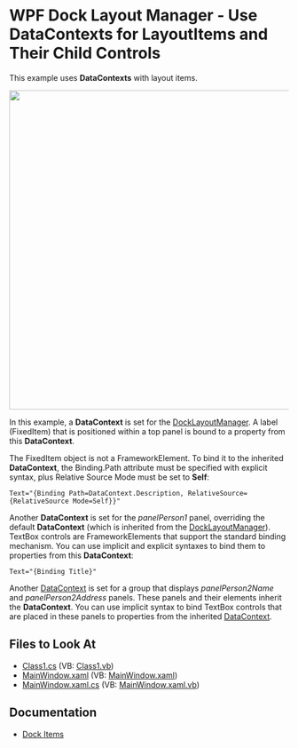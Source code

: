 # WPF Dock Layout Manager - Use DataContexts for LayoutItems and Their Child Controls

This example uses **DataContexts** with layout items.

<img src="https://user-images.githubusercontent.com/12169834/175366187-e8830ef4-f547-4700-90ff-f9a375fd7156.png" width=575px/>

In this example, a **DataContext** is set for the [DockLayoutManager](https://docs.devexpress.com/WPF/DevExpress.Xpf.Docking.DockLayoutManager). A label (FixedItem) that is positioned within a top panel is bound to a property from this **DataContext**. 


The FixedItem object is not a FrameworkElement. To bind it to the inherited **DataContext**, the Binding.Path attribute must be specified with explicit syntax, plus Relative Source Mode must be set to **Self**:

```Xaml
Text="{Binding Path=DataContext.Description, RelativeSource={RelativeSource Mode=Self}}"

```

Another **DataContext** is set for the _panelPerson1_ panel, overriding the default **DataContext** (which is inherited from the [DockLayoutManager](https://docs.devexpress.com/WPF/DevExpress.Xpf.Docking.DockLayoutManager)). TextBox controls are FrameworkElements that support the standard binding mechanism. You can use implicit and explicit syntaxes to bind them to properties from this **DataContext**:

```Xaml
Text="{Binding Title}"

```

Another [DataContext](https://docs.devexpress.com/WPF/DevExpress.Xpf.Docking.DockLayoutManager) is set for a group that displays _panelPerson2Name_ and _panelPerson2Address_ panels. These panels and their elements inherit the **DataContext**. You can use implicit syntax to bind TextBox controls that are placed in these panels to properties from the inherited [DataContext](https://docs.devexpress.com/WPF/DevExpress.Xpf.Docking.DockLayoutManager).

<!-- default file list -->
## Files to Look At

* [Class1.cs](./CS/DataContext_Ex/Class1.cs) (VB: [Class1.vb](./VB/DataContext_Ex/Class1.vb))
* [MainWindow.xaml](./CS/DataContext_Ex/MainWindow.xaml) (VB: [MainWindow.xaml](./VB/DataContext_Ex/MainWindow.xaml))
* [MainWindow.xaml.cs](./CS/DataContext_Ex/MainWindow.xaml.cs) (VB: [MainWindow.xaml.vb](./VB/DataContext_Ex/MainWindow.xaml.vb))
<!-- default file list end -->

## Documentation
* [Dock Items](http://docs.devexpress.com/WPF/7209/controls-and-libraries/layout-management/dock-windows/dock-items)
